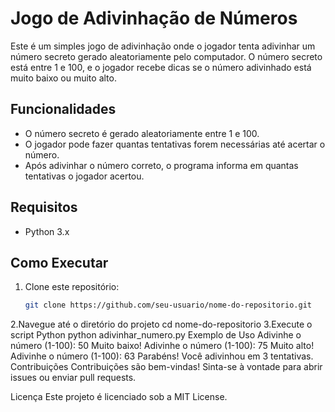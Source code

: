 # Jogo de Adivinhação de Números

Este é um simples jogo de adivinhação onde o jogador tenta adivinhar um número secreto gerado aleatoriamente pelo computador. O número secreto está entre 1 e 100, e o jogador recebe dicas se o número adivinhado está muito baixo ou muito alto.

## Funcionalidades

- O número secreto é gerado aleatoriamente entre 1 e 100.
- O jogador pode fazer quantas tentativas forem necessárias até acertar o número.
- Após adivinhar o número correto, o programa informa em quantas tentativas o jogador acertou.

## Requisitos

- Python 3.x

## Como Executar

1. Clone este repositório:
   ```bash
   git clone https://github.com/seu-usuario/nome-do-repositorio.git
2.Navegue até o diretório do projeto
cd nome-do-repositorio
3.Execute o script Python
python adivinhar_numero.py
Exemplo de Uso
Adivinhe o número (1-100): 50
Muito baixo!
Adivinhe o número (1-100): 75
Muito alto!
Adivinhe o número (1-100): 63
Parabéns! Você adivinhou em 3 tentativas.
Contribuições
Contribuições são bem-vindas! Sinta-se à vontade para abrir issues ou enviar pull requests.

Licença
Este projeto é licenciado sob a MIT License.

